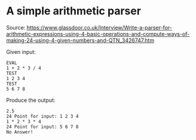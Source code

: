 # A simple arithmetic parser

Source: https://www.glassdoor.co.uk/Interview/Write-a-parser-for-arithmetic-expressions-using-4-basic-operations-and-compute-ways-of-making-24-using-4-given-numbers-and-QTN_3426747.htm

Given input:

```
EVAL
1 + 2 * 3 / 4
TEST
1 2 3 4
TEST
5 6 7 8
```

Produce the output:

```
2.5
24 Point for input: 1 2 3 4
1 * 2 * 3 * 4
24 Point for input: 5 6 7 8
No Answer!
```
